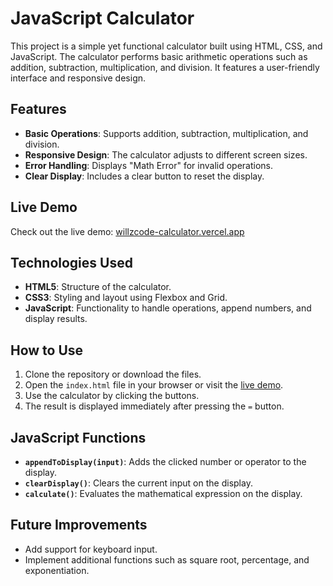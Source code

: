 
# JavaScript Calculator

This project is a simple yet functional calculator built using HTML, CSS, and JavaScript. The calculator performs basic arithmetic operations such as addition, subtraction, multiplication, and division. It features a user-friendly interface and responsive design.

## Features

- **Basic Operations**: Supports addition, subtraction, multiplication, and division.
- **Responsive Design**: The calculator adjusts to different screen sizes.
- **Error Handling**: Displays "Math Error" for invalid operations.
- **Clear Display**: Includes a clear button to reset the display.

## Live Demo

Check out the live demo: [willzcode-calculator.vercel.app](https://willzcode-calculator.vercel.app)

## Technologies Used

- **HTML5**: Structure of the calculator.
- **CSS3**: Styling and layout using Flexbox and Grid.
- **JavaScript**: Functionality to handle operations, append numbers, and display results.

## How to Use

1. Clone the repository or download the files.
2. Open the `index.html` file in your browser or visit the [live demo](https://willzcode-calculator.vercel.app).
3. Use the calculator by clicking the buttons.
4. The result is displayed immediately after pressing the `=` button.

## JavaScript Functions

- **`appendToDisplay(input)`**: Adds the clicked number or operator to the display.
- **`clearDisplay()`**: Clears the current input on the display.
- **`calculate()`**: Evaluates the mathematical expression on the display.

## Future Improvements

- Add support for keyboard input.
- Implement additional functions such as square root, percentage, and exponentiation.
